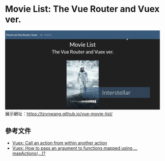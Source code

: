 # Movie List: The Vue Router and Vuex ver.

![demo gif](./.README/demo.gif)
展示網址：https://tzynwang.github.io/vue-movie-list/

## 參考文件
- [Vuex: Call an action from within another action](https://stackoverflow.com/questions/45848974/call-an-action-from-within-another-action)
- [Vuex: How to pass an argument to functions mapped using …mapActions(…)?](https://stackoverflow.com/questions/40910831/how-to-pass-an-argument-to-functions-mapped-using-mapactions)